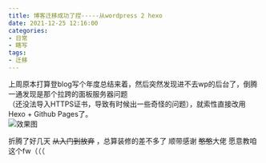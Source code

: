 ```yaml
---
title: 博客迁移成功了捏-----从wordpress 2 hexo
date: 2021-12-25 12:16:00
categories: 
- 日常
- 瞎写
tags: 
- 迁移
---
```

上周原本打算登blog写个年度总结来着，然后突然发现进不去wp的后台了，倒腾一通发现是那个拉跨的面板服务器问题  
（还没法导入HTTPS证书，导致有时候出一些奇怪的问题），就索性直接改用Hexo + Github Pages了。  
![](https://lishanweilai-1254333161.cos.ap-beijing.myqcloud.com/bloging/21-12-25/pic1.png "效果图")  
<!-- more -->
折腾了好几天 ~~从入门到放弃~~ ，总算装修的差不多了
顺带感谢 ~~憨憨~~大佬 愿意教咱这个fw（（（